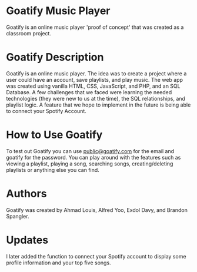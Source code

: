 
# Goatify Music Player

Goatify is an online music player 'proof of concept' that was created as a classroom project. 

# Goatify Description

Goatify is an online music player. The idea was to create a project where a user could have an account, save playlists, and play music. The web app was created using vanilla HTML, CSS, JavaScript, and PHP, and an SQL Database. A few challenges that we faced were learning the needed technologies (they were new to us at the time), the SQL relationships, and playlist logic. A feature that we hope to implement in the future is being able to connect your Spotify Account. 

# How to Use Goatify 

To test out Goatify you can use public@goatify.com for the email and goatify for the password. You can play around with the features such as viewing a playlist, playing a song, searching songs, creating/deleting playlists or anything else you can find. 

# Authors

Goatify was created by Ahmad Louis, Alfred Yoo, Exdol Davy, and Brandon Spangler. 

# Updates

I later added the function to connect your Spotify account to display some profile information and your top five songs. 

